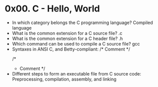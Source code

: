 <h1>0x00. C - Hello, World</h1>
<ul>
<li>In which category belongs the C programming language?
Compiled language
</li>
  
<li>What is the common extension for a C source file?
.c
</li>
<li>What is the common extension for a C header file?
.h
</li>
<li>Which command can be used to compile a C source file?
gcc
</li>
<li>Syntaxes in ANSI C, and Betty-compliant:
/* Comment */

/*
 * Comment
 */
</li>
<li>Different steps to form an executable file from C source code:
Preprocessing, compilation, assembly, and linking
</li>
</ul>
